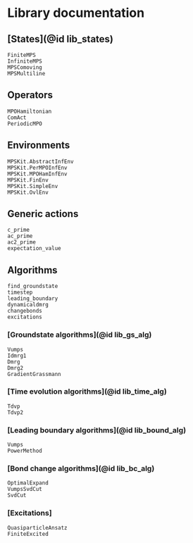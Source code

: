 # Library documentation

## [States](@id lib_states)
```@docs
FiniteMPS
InfiniteMPS
MPSComoving
MPSMultiline
```

## Operators
```@docs
MPOHamiltonian
ComAct
PeriodicMPO
```

## Environments
```@docs
MPSKit.AbstractInfEnv
MPSKit.PerMPOInfEnv
MPSKit.MPOHamInfEnv
MPSKit.FinEnv
MPSKit.SimpleEnv
MPSKit.OvlEnv
```

## Generic actions
```@docs
c_prime
ac_prime
ac2_prime
expectation_value
```

## Algorithms
```@docs
find_groundstate
timestep
leading_boundary
dynamicaldmrg
changebonds
excitations
```

### [Groundstate algorithms](@id lib_gs_alg)
```@docs
Vumps
Idmrg1
Dmrg
Dmrg2
GradientGrassmann
```

### [Time evolution algorithms](@id lib_time_alg)
```@docs
Tdvp
Tdvp2
```

### [Leading boundary algorithms](@id lib_bound_alg)
```@docs
Vumps
PowerMethod
```

### [Bond change algorithms](@id lib_bc_alg)
```@docs
OptimalExpand
VumpsSvdCut
SvdCut
```

### [Excitations]
```@docs
QuasiparticleAnsatz
FiniteExcited
```
